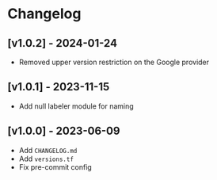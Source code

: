 # Changelog

## [v1.0.2] - 2024-01-24

- Removed upper version restriction on the Google provider

## [v1.0.1] - 2023-11-15

- Add null labeler module for naming

## [v1.0.0] - 2023-06-09

- Add `CHANGELOG.md`
- Add `versions.tf`
- Fix pre-commit config
